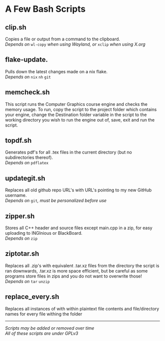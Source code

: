 # A Few Bash Scripts
## clip.sh
Copies a file or output from a command to the clipboard.  
_Depends on_ `wl-copy` _when using Wayland, or_ `xclip` _when using X.org_

## flake-update.
Pulls down the latest changes made on a nix flake.  
_Depends on_ `nix` `nh` `git`

## memcheck.sh
This script runs the Computer Graphics course engine and checks the memory usage.
To run, copy the script to the project folder which contains your engine, change the Destination folder variable in the script to the working directory you wish to run the engine out of, save, exit and run the script.

## topdf.sh
Generates pdf's for all .tex files in the current directory (but no subdirectories thereof).   
_Depends on_ `pdflatex`

## updategit.sh
Replaces all old github repo URL's with URL's pointing to my new GitHub username.  
_Depends on_ `git`_, must be personalized before use_

## zipper.sh
Stores all C++ header and source files except main.cpp in a zip, for easy uploading to INGInious or BlackBoard.  
_Depends on_ `zip`

## ziptotar.sh
Replaces all .zip's with equivalent .tar.xz files from the directory the script is ran downwards, .tar.xz is more space efficient, but be careful as some programs store files in zips and you do not want to overwrite those!  
_Depends on_ `tar` `unzip`

## replace_every.sh
Replaces all instances of <argument1> with <argument2> within plaintext file contents and file/directory names for every file withing the folder <argument3>


---------------------------------------------------------

*Scripts may be added or removed over time\
All of these scripts are under GPLv3*
